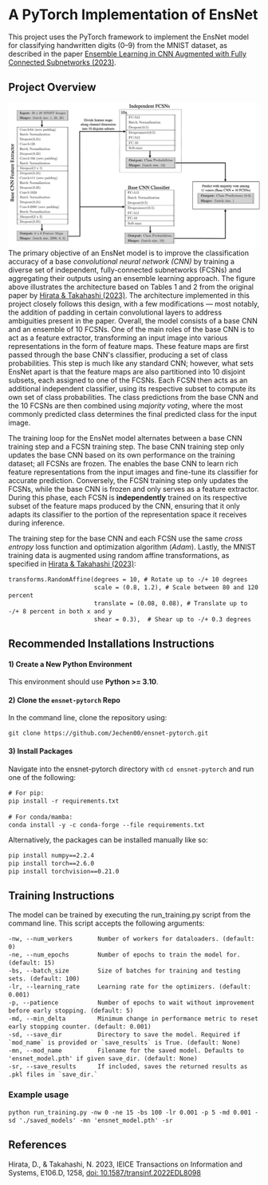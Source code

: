 # A PyTorch Implementation of EnsNet
This project uses the PyTorch framework to implement the EnsNet model for classifying handwritten digits (0–9) from the MNIST dataset, as described in the paper [Ensemble Learning in CNN Augmented with Fully Connected Subnetworks (2023)](https://www.jstage.jst.go.jp/article/transinf/E106.D/7/E106.D_2022EDL8098/_pdf/-char/en).

## Project Overview
![EnsNet Architecture](images/ensnet_arch_hori.jpg)
The primary objective of an EnsNet model is to improve the classification accuracy of a base _convolutional neural network (CNN)_ by training a diverse set of independent, fully-connected subnetworks (FCSNs) and aggregating their outputs using an ensemble learning approach. The figure above illustrates the architecture based on Tables 1 and 2 from the original paper by [Hirata & Takahashi (2023)](#references). The architecture implemented in this project closely follows this design, with a few modifications — most notably, the addition of padding in certain convolutional layers to address ambiguities present in the paper. Overall, the model consists of a base CNN and an ensemble of 10 FCSNs. One of the main roles of the base CNN is to act as a feature extractor, transforming an input image into various representations in the form of feature maps. These feature maps are first passed through the base CNN's classifier, producing a set of class probabilities. This step is much like any standard CNN; however, what sets EnsNet apart is that the feature maps are also partitioned into 10 disjoint subsets, each assigned to one of the FCSNs. Each FCSN then acts as an additional independent classifier, using its respective subset to compute its own set of class probabilities. The class predictions from the base CNN and the 10 FCSNs are then combined using _majority voting_, where the most commonly predicted class determines the final predicted class for the input image. 

The training loop for the EnsNet model alternates between a base CNN training step and a FCSN training step. The base CNN training step only updates the base CNN based on its own performance on the training dataset; all FCSNs are frozen. The enables the base CNN to learn rich feature representations from the input images and fine-tune its classifier for accurate prediction. Conversely, the FCSN training step only updates the FCSNs, while the base CNN is frozen and only serves as a feature extractor. During this phase, each FCSN is **independently** trained on its respective subset of the feature maps produced by the CNN, ensuring that it only adapts its classifier to the portion of the representation space it receives during inference.

The training step for the base CNN and each FCSN use the same _cross entropy_ loss function and optimization algorithm (_Adam_). Lastly, the MNIST training data is augmented using random affine transformations, as specified in [Hirata & Takahashi (2023)](#references):
```
transforms.RandomAffine(degrees = 10, # Rotate up to -/+ 10 degrees
                        scale = (0.8, 1.2), # Scale between 80 and 120 percent
                        translate = (0.08, 0.08), # Translate up to -/+ 8 percent in both x and y
                        shear = 0.3),  # Shear up to -/+ 0.3 degrees
```

## Recommended Installations Instructions
#### 1) Create a New Python Environment
This environment should use **Python >= 3.10**.

#### 2) Clone the ```ensnet-pytorch``` Repo
In the command line, clone the repository using:
```
git clone https://github.com/Jechen00/ensnet-pytorch.git
```

#### 3) Install Packages
Navigate into the ensnet-pytorch directory with ```cd ensnet-pytorch``` and run one of the following:
```
# For pip:
pip install -r requirements.txt

# For conda/mamba:
conda install -y -c conda-forge --file requirements.txt
```
Alternatively, the packages can be installed manually like so:
```
pip install numpy==2.2.4
pip install torch==2.6.0
pip install torchvision==0.21.0
```

## Training Instructions
The model can be trained by executing the run_training.py script from the command line. This script accepts the following arguments:
```
-nw, --num_workers       Number of workers for dataloaders. (default: 0)
-ne, --num_epochs        Number of epochs to train the model for. (default: 15)
-bs, --batch_size        Size of batches for training and testing sets. (default: 100)
-lr, --learning_rate     Learning rate for the optimizers. (default: 0.001)
-p, --patience           Number of epochs to wait without improvement before early stopping. (default: 5)
-md, --min_delta         Minimum change in performance metric to reset early stopping counter. (default: 0.001)
-sd, --save_dir          Directory to save the model. Required if `mod_name` is provided or `save_results` is True. (default: None)
-mn, --mod_name          Filename for the saved model. Defaults to 'ensnet_model.pth' if given save_dir. (default: None)
-sr, --save_results		 If included, saves the returned results as .pkl files in `save_dir.`
```
### Example usage
```
python run_training.py -nw 0 -ne 15 -bs 100 -lr 0.001 -p 5 -md 0.001 -sd './saved_models' -mn 'ensnet_model.pth' -sr
```

## References
Hirata, D., & Takahashi, N. 2023, IEICE Transactions on Information and Systems, E106.D, 1258, [doi: 10.1587/transinf.2022EDL8098](https://www.jstage.jst.go.jp/article/transinf/E106.D/7/E106.D_2022EDL8098/_article)
